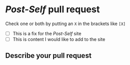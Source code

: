 # *Post-Self* pull request

Check one or both by putting an `X` in the brackets like `[X]`

* [ ] This is a fix for the *Post-Self* site
* [ ] This is content I would like to add to the site

## Describe your pull request
